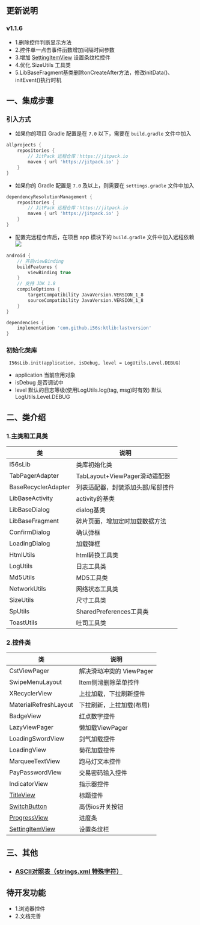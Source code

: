 ## 更新说明
### v1.1.6
- 1.删除控件判断显示方法
- 2.控件单一点击事件函数增加间隔时间参数
- 3.增加 [SettingItemView](./doc/SettingItemView.md) 设置条纹栏控件
- 4.优化 SizeUtils 工具类
- 5.LibBaseFragment基类删除onCreateAfter方法，修改initData()、initEvent()执行时机

## 一、集成步骤

### 引入方式

- 如果你的项目 Gradle 配置是在 ``7.0`` 以下，需要在 ``build.gradle`` 文件中加入

```groovy
allprojects {
    repositories {
        // JitPack 远程仓库：https://jitpack.io
        maven { url 'https://jitpack.io' }
    }
}
```

- 如果你的 Gradle 配置是 ``7.0`` 及以上，则需要在 ``settings.gradle`` 文件中加入

```groovy
dependencyResolutionManagement {
    repositories {
        // JitPack 远程仓库：https://jitpack.io
        maven { url 'https://jitpack.io' }
    }
}
```

- 配置完远程仓库后，在项目 app 模块下的 ``build.gradle`` 文件中加入远程依赖 [![](https://jitpack.io/v/i56s/ktlib.svg)](https://jitpack.io/#i56s/ktlib)

```groovy
android {
    // 开启viewBinding
    buildFeatures {
        viewBinding true
    }
    // 支持 JDK 1.8
    compileOptions {
        targetCompatibility JavaVersion.VERSION_1_8
        sourceCompatibility JavaVersion.VERSION_1_8
    }
}

dependencies {
    implementation 'com.github.i56s:ktlib:lastversion'
}
```

### 初始化类库

```
 I56sLib.init(application, isDebug, level = LogUtils.Level.DEBUG)
```

- application 当前应用对象
- isDebug 是否调试中
- level 默认的日志等级(使用LogUtils.log(tag, msg)时有效) 默认 LogUtils.Level.DEBUG

## 二、类介绍

### 1.主类和工具类

类 | 说明
--- | ---
I56sLib | 类库初始化类
TabPagerAdapter | TabLayout+ViewPager滑动适配器
BaseRecyclerAdapter | 列表适配器，封装添加头部/尾部控件
LibBaseActivity | activity的基类
LibBaseDialog | dialog基类
LibBaseFragment | 碎片页面，增加定时加载数据方法
ConfirmDialog | 确认弹框
LoadingDialog | 加载弹框
HtmlUtils | html转换工具类
LogUtils | 日志工具类
Md5Utils | MD5工具类
NetworkUtils | 网络状态工具类
SizeUtils | 尺寸工具类
SpUtils | SharedPreferences工具类
ToastUtils | 吐司工具类

### 2.控件类

类 | 说明
--- | ---
CstViewPager | 解决滑动冲突的 ViewPager
SwipeMenuLayout | Item侧滑删除菜单控件
XRecyclerView | 上拉加载，下拉刷新控件
MaterialRefreshLayout | 下拉刷新，上拉加载(布局)
BadgeView | 红点数字控件
LazyViewPager | 懒加载ViewPager
LoadingSwordView | 剑气加载控件
LoadingView | 菊花加载控件
MarqueeTextView | 跑马灯文本控件
PayPasswordView | 交易密码输入控件
IndicatorView | 指示器控件
[TitleView](./doc/TitleView.md) | 标题控件
[SwitchButton](./doc/SwitchButton.md) | 高仿ios开关按钮
[ProgressView](./doc/ProgressView.md) | 进度条
[SettingItemView](./doc/SettingItemView.md) | 设置条纹栏

## 三、其他
- ### [ASCII对照表（strings.xml 特殊字符）](./doc/SpecialChar.md)


## 待开发功能
- 1.浏览器控件
- 2.文档完善